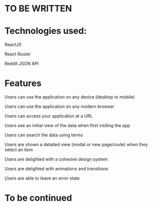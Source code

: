 # TO BE WRITTEN

# Technologies used:
ReactJS

React Router

Reddit JSON API

# Features
Users can use the application on any device (desktop to mobile)

Users can use the application on any modern browser

Users can access your application at a URL

Users see an initial view of the data when first visiting the app

Users can search the data using terms

Users are shown a detailed view (modal or new page/route) when they select an item

Users are delighted with a cohesive design system

Users are delighted with animations and transitions

Users are able to leave an error state

# To be continued